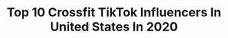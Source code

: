 ---
title: Top 10 Crossfit TikTok Influencers In United States In 2020
description: >-
  Find top crossfit TikTok influencers in United States in 2020. Most popular hashtags: #quarantine #foryou #laugh #tiktok.
platform: TikTok
profiles:
  - username: "stephenduh"
    fullname: >-
      Stephen Duhaime
    location: "United States"
    followers: 92710
    engagement: 2026
    commentsToLikes: 0.011938
    id: ck8vtjo0fgin10j78pm9rk27s
    verified: false
    hashtags: "#siblingcheck, #newtrend, #freezeframe, #crossfit"
  - username: "erikabogan"
    fullname: >-
      Erika Bogan
    location: "United States"
    followers: 17251
    engagement: 950
    commentsToLikes: 0.026678
    id: cka0p1hm7698j0i78fla2mqtk
    verified: false
    hashtags: "#lifehack, #onemillion, #musicmatters, #jokes"
  - username: "brookeence"
    fullname: >-
      Brooke Ence
    location: "United States"
    followers: 16103
    engagement: 581
    commentsToLikes: 0.022294
    id: ck9789rpb773v0j78tepe5ot8
    verified: false
    hashtags: "#foryou, #loungewear, #cleaningszn, #tiktok"
  - username: "coachallyg"
    fullname: >-
      Ally
    location: "United States"
    followers: 2293
    engagement: 500
    commentsToLikes: 0.028834
    id: cka61sg9ywp400i789elcr2lh
    verified: false
    hashtags: "#workroutine, #alwayslearning, #mathishard, #myspace"
  - username: "danab444"
    fullname: >-
      Dana Bird
    location: "United States"
    followers: 7323
    engagement: 521
    commentsToLikes: 0.017974
    id: ck90ykb1lalex0j78kmor5jiu
    verified: false
    hashtags: "#weightlifting, #quaratined, #imgoodchallenge, #momandson"
  - username: "candyken"
    fullname: >-
      👑 KING CANDY 👑
    location: "United States"
    followers: 8403193
    engagement: 1169
    commentsToLikes: 0.019496
    id: ck7zo30xqhbj20j78ttogi5hv
    verified: true
    hashtags: "#swole, #paparazzi, #cool, #fight"
  - username: "kingandprincesses"
    fullname: >-
      James Townsend
    location: "United States"
    followers: 90485
    engagement: 2311
    commentsToLikes: 0.004471
    id: cka6arfdlxh450i78xg4sbusp
    verified: false
    hashtags: "#nonstop, #boxjumping, #sundayfunday, #eliteathlete"
  - username: "frasierhogan"
    fullname: >-
      Frasier Hogan
    location: "United States"
    followers: 5570
    engagement: 274
    commentsToLikes: 0.128009
    id: ckahth5rnecog0i78gmf83olj
    verified: false
    hashtags: "#soundeffects, #manup, #heartdisease, #myguy"
  - username: "jaretalvis"
    fullname: >-
      Jaret Alvis
    location: "United States"
    followers: 18863
    engagement: 1092
    commentsToLikes: 0.025841
    id: ck9v08rt7bqpq0j782zviuvzv
    verified: false
    hashtags: "#petlover, #fail, #monkeybars, #neomastiff"
  - username: "patdamiano_"
    fullname: >-
      Pat Damiano
    location: "United States"
    followers: 81669
    engagement: 738
    commentsToLikes: 0.025373
    id: ck8or676parur0j781yek61ke
    verified: false
    hashtags: "#backpain, #nutritioncoach, #coreworkout, #squats"
---